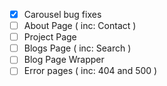 - [x] Carousel bug fixes
- [ ] About Page ( inc: Contact )
- [ ] Project Page
- [ ] Blogs Page ( inc: Search )
- [ ] Blog Page Wrapper
- [ ] Error pages ( inc: 404 and 500 )
